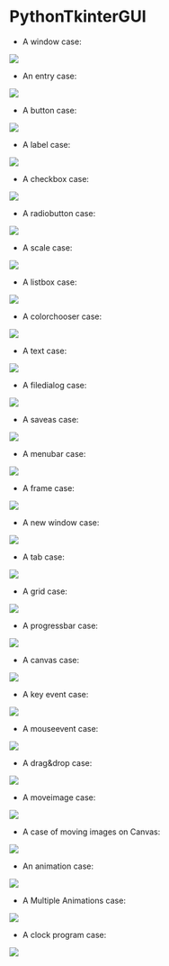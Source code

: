 # PythonTkinterGUI

- A window case:

[![](/img/window.png)](window.py)

- An entry case:

[![](/img/entry.png)](entry.py)

- A button case:

[![](/img/button.png)](button.py)

- A label case:

[![](/img/label.png)](label.py)

- A checkbox case:

[![](/img/checkbox.png)](checkbox.py)

- A radiobutton case:

[![](/img/radiobutton.png)](radiobutton.py)

- A scale case:

[![](/img/scale.png)](scale.py)

- A listbox case:

[![](/img/listbox.png)](listbox.py)

- A colorchooser case:

[![](/img/colorchooser.png)](colorchooser.py)

- A text case:

[![](/img/text.png)](text.py)

- A filedialog case:

[![](/img/filedialog.png)](filedialog.py)

- A saveas case:

[![](/img/saveas.png)](saveas.py)

- A menubar case:

[![](/img/menubar.png)](menubar.py)

- A frame case:

[![](/img/frame.png)](frame.py)

- A new window case:

[![](/img/newwindow.png)](newwindow.py)

- A tab case:

[![](/img/tab.png)](tab.py)

- A grid case:

[![](/img/grid.png)](grid.py)

- A progressbar case:

[![](/img/progressbar.png)](progressbar.py)

- A canvas case:

[![](/img/canvas.png)](canvas.py)

- A key event case:

[![](/img/keyevent.png)](keyevent.py)

- A mouseevent case:

[![](/img/mouseevent.png)](mouseevent.py)

- A drag&drop case:

[![](/img/drag_drop.gif)](drag_drop.py)

- A moveimage case:

[![](/img/moveimage.gif)](moveimage.py)

- A case of moving images on Canvas:

[![](/img/Acaseofmovingimageoncanvas.gif)](Acaseofmovingimageoncanvas.py)

- An animation case:

[![](/img/animation.gif)](animation.py)

- A Multiple Animations case:

[![](/img/multipleAnimation.gif)](multipleAnimation.py)

- A clock program case:

[![](/img/clockProgram.gif)](clockProgram.py)
